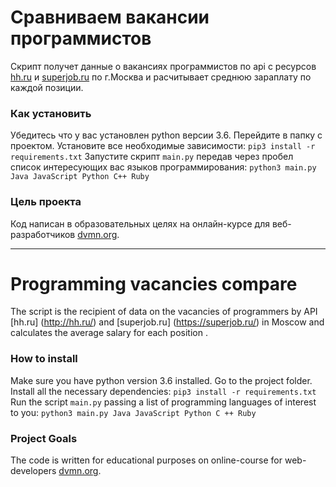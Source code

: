 # Сравниваем вакансии программистов

Скрипт получет данные о вакансиях программистов по api с ресурсов [hh.ru](http://hh.ru/) и [superjob.ru](https://superjob.ru/) по г.Москва и расчитывает среднюю зараплату по каждой позиции.

### Как установить

Убедитесь что у вас установлен python версии 3.6.
Перейдите в папку с проектом.
Установите все необходимые зависимости:
`pip3 install -r requirements.txt`
Запустите скрипт `main.py` передав через пробел список интересующих вас языков программирования:
`python3 main.py Java JavaScript Python C++ Ruby`

### Цель проекта

Код написан в образовательных целях на онлайн-курсе для веб-разработчиков [dvmn.org](https://dvmn.org/).

***

# Programming vacancies compare

The script is the recipient of data on the vacancies of programmers by API [hh.ru] (http://hh.ru/) and [superjob.ru] (https://superjob.ru/) in Moscow and calculates the average salary for each position .

### How to install

Make sure you have python version 3.6 installed.
Go to the project folder.
Install all the necessary dependencies:
`pip3 install -r requirements.txt`
Run the script `main.py` passing a list of programming languages of interest to you:
`python3 main.py Java JavaScript Python C ++ Ruby`

### Project Goals

The code is written for educational purposes on online-course for web-developers [dvmn.org](https://dvmn.org/).
